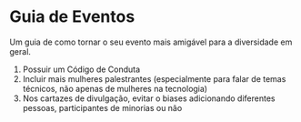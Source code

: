 # Guia de Eventos
Um guia de como tornar o seu evento mais amigável para a diversidade em geral.

1. Possuir um Código de Conduta
2. Incluir mais mulheres palestrantes (especialmente para falar de temas técnicos, não apenas de mulheres na tecnologia)
3. Nos cartazes de divulgação, evitar o biases adicionando diferentes pessoas, participantes de minorias ou não
